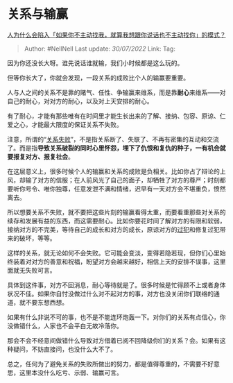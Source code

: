 # 关系与输赢
[人为什么会陷入「如果你不主动找我，就算我想跟你说话也不主动找你」的模式？](https://www.zhihu.com/question/54745381/answer/2596135767)

> Author: #NellNell
> Last update: *30/07/2022*
> Link:
> Tag:

因为你还没长大呀。谁先说话谁就输，我们小时候都是这么玩的。

但等你长大了，你就会发现，一段关系的成败比个人的输赢要重要。

人与人之间的关系不是靠的赌气、任性、争输赢来维系，而是靠**耐心**来维系——对自己的耐心，对对方的耐心，以及对上天安排的耐心。

有了耐心，才能有那些唯有在时间里才能生长出来的了解、接纳、包容、原谅、仁爱之心，才能最大限度的保证关系不失败。

注意，所谓的“[关系失败](https://www.zhihu.com/search?q=%E5%85%B3%E7%B3%BB%E5%A4%B1%E8%B4%A5&search_source=Entity&hybrid_search_source=Entity&hybrid_search_extra=%7B%22sourceType%22%3A%22answer%22%2C%22sourceId%22%3A2596135767%7D)”，不是指关系断了、失联了、不再有密集的互动和交流了。而是指**导致关系破裂的同时心里怀怨，埋下了仇恨和复仇的种子，一有机会就要报复对方、报复社会**。

在这层意义上，很多时候个人的输赢和关系的成败是负相关。比如你占了辩论的上风，却输了对方的信服；在人前风光了自己的面子，却牺牲了对方的尊严；时刻都要听你号令、唯你独尊，任意发泄不满和情绪，迟早有一天对方会不堪重负，愤然离去。

所以想要关系不失败，就不要把这些片刻的输赢看得太重，而要看重那些对关系的续存和发展有益的东西，而这需要耐心。比如你要花时间了解对方的有限和软弱，接纳对方的不完美，等待自己的成长和对方的成长，原谅对方的[过犯](https://www.zhihu.com/search?q=%E8%BF%87%E7%8A%AF&search_source=Entity&hybrid_search_source=Entity&hybrid_search_extra=%7B%22sourceType%22%3A%22answer%22%2C%22sourceId%22%3A2596135767%7D)和修复过犯带来的破坏，等等。

这样的关系，就无论如何不会失败。它可能会变淡，变得若隐若现，但你们心里始终装着对对方的善意和祝福，盼望对方会越来越好，相信上天的安排不误事，这里面就无失败可言。

具体到这件事，对方不回消息，耐心等待就是了。很多时候是忙得顾不上或者身体状况不佳。如果你自忖没做过什么对不起对方的事，对方也没关闭你们联络的通道，就不要东想西想。

如果有什么非说不可的事，也不是不能连环炮轰一下。对你们的关系有点信心，你没做错什么，人家也不会平白无故冷落你。

那会不会不经意间做错什么导致对方借着已阅不回降级你们的关系？会。如果有这种疑问，不妨直接问，也没什么大不了。

总之，任何为了避免关系的失败所做出的努力，都是值得尊重的，不需要不好意思，这里本没什么吃亏、示弱、输赢可言。
